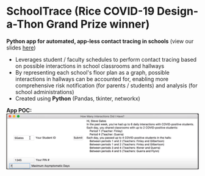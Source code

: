 # SchoolTrace (Rice COVID-19 Design-a-Thon Grand Prize winner)
**Python app for automated, app-less contact tracing in schools** (view our slides [here](https://github.com/nglaze00/SchoolTrace/blob/master/SchoolTrace_presentation.pdf))

* Leverages student / faculty schedules to perform contact tracing based on possible interactions in school classrooms and hallways
* By representing each school's floor plan as a graph, possible interactions in hallways can be accounted for, enabling more comprehensive risk notification (for parents / students) and analysis (for school administrations)
* Created using **Python** (Pandas, tkinter, networkx)


**App POC:**
![POC](app_screenshot.png)
